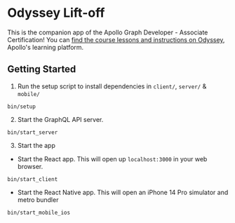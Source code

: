 # Odyssey Lift-off

This is the companion app of the Apollo Graph Developer - Associate Certification! You can [find the course lessons and instructions on Odyssey](https://www.apollographql.com/tutorials/certifications/apollo-graph-associate), Apollo's learning platform.

## Getting Started

1. Run the setup script to install dependencies in `client/`, `server/` & `mobile/`

```
bin/setup
```

2. Start the GraphQL API server.

```
bin/start_server
```

3. Start the app
-  Start the React app.  This will open up `localhost:3000` in your web browser.

```
bin/start_client
```

- Start the React Native app. This will open an iPhone 14 Pro simulator and metro bundler

```
bin/start_mobile_ios
```
